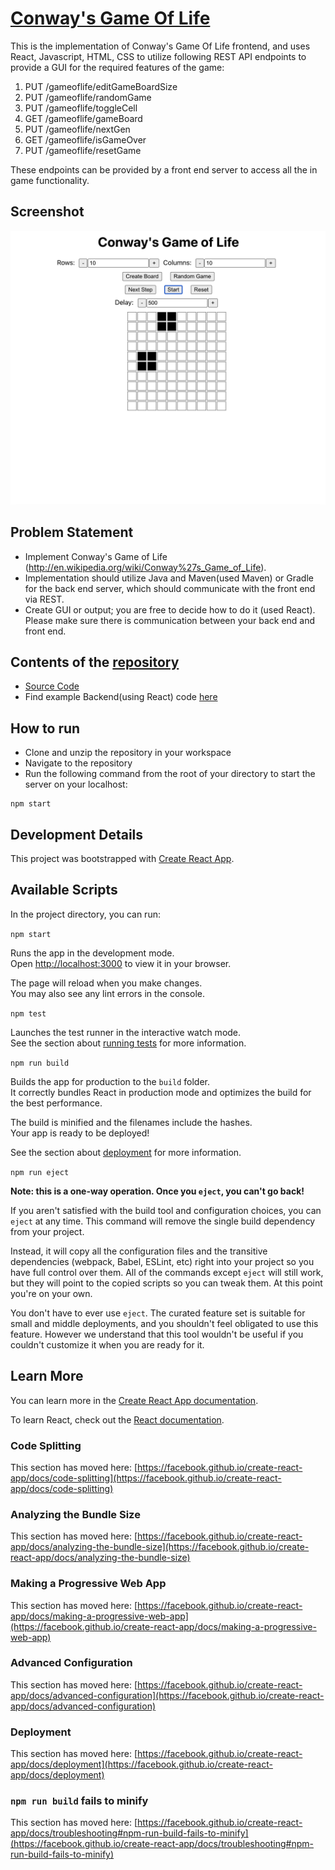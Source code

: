 # [Conway's Game Of Life](http://en.wikipedia.org/wiki/Conway%27s_Game_of_Life)

This is the implementation of Conway's Game Of Life frontend, and uses React, Javascript, HTML, CSS to utilize following REST API endpoints to provide a GUI for the required features of the game:

1. PUT /gameoflife/editGameBoardSize
2. PUT /gameoflife/randomGame
3. PUT /gameoflife/toggleCell
4. GET /gameoflife/gameBoard
5. PUT /gameoflife/nextGen
6. GET /gameoflife/isGameOver
7. PUT /gameoflife/resetGame

These endpoints can be provided by a front end server to access all the in game functionality.

## Screenshot

![Conway's Game of Life GUI](resources/gol.png)

## Problem Statement

* Implement Conway's Game of Life (http://en.wikipedia.org/wiki/Conway%27s_Game_of_Life).
* Implementation should utilize Java and Maven(used Maven) or Gradle for the back end server, which should communicate with the front end via REST.
* Create GUI or output; you are free to decide how to do it (used React). Please make sure there is communication between your back end and front end.

## Contents of the [repository](https://github.com/YashK1299/conways-gol-backend)

* [Source Code](src/)
* Find example Backend(using React) code [here](https://github.com/YashK1299/conways-gol-backend)

## How to run

* Clone and unzip the repository in your workspace
* Navigate to the repository
* Run the following command from the root of your directory to start the server on your localhost:

```shell
npm start
```

## Development Details

This project was bootstrapped with [Create React App](https://github.com/facebook/create-react-app).

## Available Scripts

In the project directory, you can run:

```npm start```

Runs the app in the development mode.\
Open [http://localhost:3000](http://localhost:3000) to view it in your browser.

The page will reload when you make changes.\
You may also see any lint errors in the console.

```npm test```

Launches the test runner in the interactive watch mode.\
See the section about [running tests](https://facebook.github.io/create-react-app/docs/running-tests) for more information.

```npm run build```

Builds the app for production to the `build` folder.\
It correctly bundles React in production mode and optimizes the build for the best performance.

The build is minified and the filenames include the hashes.\
Your app is ready to be deployed!

See the section about [deployment](https://facebook.github.io/create-react-app/docs/deployment) for more information.

```npm run eject```

**Note: this is a one-way operation. Once you `eject`, you can't go back!**

If you aren't satisfied with the build tool and configuration choices, you can `eject` at any time. This command will remove the single build dependency from your project.

Instead, it will copy all the configuration files and the transitive dependencies (webpack, Babel, ESLint, etc) right into your project so you have full control over them. All of the commands except `eject` will still work, but they will point to the copied scripts so you can tweak them. At this point you're on your own.

You don't have to ever use `eject`. The curated feature set is suitable for small and middle deployments, and you shouldn't feel obligated to use this feature. However we understand that this tool wouldn't be useful if you couldn't customize it when you are ready for it.

## Learn More

You can learn more in the [Create React App documentation](https://facebook.github.io/create-react-app/docs/getting-started).

To learn React, check out the [React documentation](https://reactjs.org/).

### Code Splitting

This section has moved here: [https://facebook.github.io/create-react-app/docs/code-splitting](https://facebook.github.io/create-react-app/docs/code-splitting)

### Analyzing the Bundle Size

This section has moved here: [https://facebook.github.io/create-react-app/docs/analyzing-the-bundle-size](https://facebook.github.io/create-react-app/docs/analyzing-the-bundle-size)

### Making a Progressive Web App

This section has moved here: [https://facebook.github.io/create-react-app/docs/making-a-progressive-web-app](https://facebook.github.io/create-react-app/docs/making-a-progressive-web-app)

### Advanced Configuration

This section has moved here: [https://facebook.github.io/create-react-app/docs/advanced-configuration](https://facebook.github.io/create-react-app/docs/advanced-configuration)

### Deployment

This section has moved here: [https://facebook.github.io/create-react-app/docs/deployment](https://facebook.github.io/create-react-app/docs/deployment)

### `npm run build` fails to minify

This section has moved here: [https://facebook.github.io/create-react-app/docs/troubleshooting#npm-run-build-fails-to-minify](https://facebook.github.io/create-react-app/docs/troubleshooting#npm-run-build-fails-to-minify)
